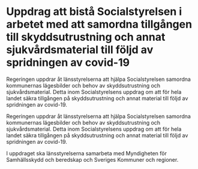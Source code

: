 # Uppdrag att bistå Socialstyrelsen i arbetet med att samordna tillgången till skyddsutrustning och annat sjukvårdsmaterial till följd av spridningen av covid-19

Regeringen uppdrar åt länsstyrelserna att hjälpa Socialstyrelsen samordna kommunernas lägesbilder och behov av skyddsutrustning och sjukvårdsmaterial. Detta inom Socialstyrelsens uppdrag om att för hela landet säkra tillgången på skyddsutrustning och annat material till följd av spridningen av covid-19.

Regeringen uppdrar åt länsstyrelserna att hjälpa Socialstyrelsen samordna kommunernas lägesbilder och behov av skyddsutrustning och sjukvårdsmaterial. Detta inom Socialstyrelsens uppdrag om att för hela landet säkra tillgången på skyddsutrustning och annat material till följd av spridningen av covid-19.

I uppdraget ska länsstyrelserna samarbeta med Myndigheten för Samhällsskydd och beredskap och Sveriges Kommuner och regioner.
